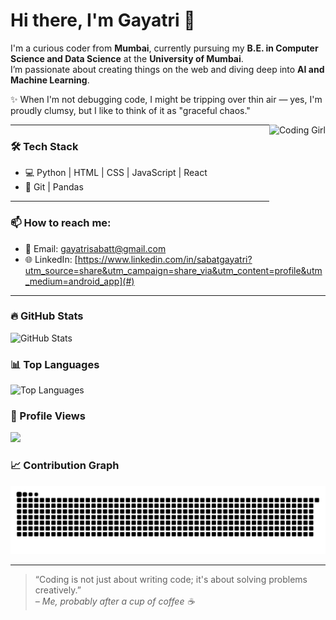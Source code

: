 # Hi there, I'm **Gayatri** 👋

I'm a curious coder from **Mumbai**, currently pursuing my **B.E. in Computer Science and Data Science** at the **University of Mumbai**.  
I’m passionate about creating things on the web and diving deep into **AI and Machine Learning**.

✨ When I'm not debugging code, I might be tripping over thin air — yes, I'm proudly clumsy, but I like to think of it as "graceful chaos."

<img align="right" alt="Coding Girl" height="200" src="https://media.giphy.com/media/LMcB8XospGZO8UQq87/giphy.gif" />

---

### 🛠️ Tech Stack
- 💻 Python | HTML | CSS | JavaScript  | React
- 🔧 Git | Pandas

---

### 📫 How to reach me:
- 📧 Email: [gayatrisabatt@gmail.com](#)
- 🌐 LinkedIn: [https://www.linkedin.com/in/sabatgayatri?utm_source=share&utm_campaign=share_via&utm_content=profile&utm_medium=android_app](#)

---

### 🔥 GitHub Stats
![GitHub Stats](https://github-readme-stats.vercel.app/api?username=sabatGayatri&show_icons=true&theme=radical)

### 📊 Top Languages
![Top Languages](https://github-readme-stats.vercel.app/api/top-langs/?username=sabatGayatri&layout=compact&theme=radical)

### 👀 Profile Views
![](https://komarev.com/ghpvc/?username=sabatGayatri&label=PROFILE+VIEWS&color=blue&style=flat)

### 📈 Contribution Graph
![Snake animation](https://github.com/sabatGayatri/sabatGayatri/blob/output/github-contribution-grid-snake.svg)

---

> “Coding is not just about writing code; it's about solving problems creatively.”  
*– Me, probably after a cup of coffee ☕*

<!---
sabatGayatri/sabatGayatri is a ✨ special ✨ repository because its `README.md` (this file) appears on your GitHub profile.
You can click the Preview link to take a look at your changes.
--->
